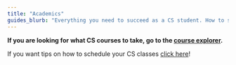 ```yaml
---
title: "Academics"
guides_blurb: "Everything you need to succeed as a CS student. How to study abroad, register for other CS classes, and much much more!"
---
```


**If you are looking for what CS courses to take, go to the [course explorer](/courses/).**

If you want tips on how to schedule your CS classes [click here](/academics/scheduling)!
